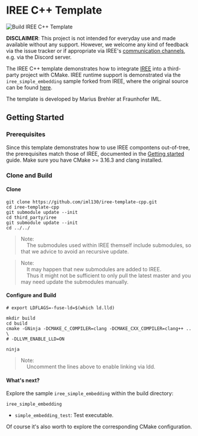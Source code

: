 # IREE C++ Template

![Build IREE C++ Template](https://github.com/iml130/iree-template-cpp/workflows/Build%20IREE%20C++%20Template/badge.svg)

**DISCLAIMER**:
This project is not intended for everyday use and made available without any support.
However, we welcome any kind of feedback via the issue tracker or if appropriate via IREE's [communication channels](https://github.com/openxla/iree#communication-channels), e.g. via the Discord server.

The IREE C++ template demonstrates how to integrate [IREE](https://github.com/openxla/iree) into a third-party project with CMake.
IREE runtime support is demonstrated via the `iree_simple_embedding` sample forked from IREE, where the original source can be found [here](https://github.com/openxla/iree/tree/master/samples/iree_simple_embedding).

The template is developed by Marius Brehler at Fraunhofer IML.

## Getting Started

### Prerequisites

Since this template demonstrates how to use IREE compontens out-of-tree, the prerequisites match those of IREE, documented in the [Getting started](https://iree-org.github.io/iree/building-from-source/getting-started/) guide.
Make sure you have CMake >= 3.16.3 and clang installed.

### Clone and Build
#### Clone

```shell
git clone https://github.com/iml130/iree-template-cpp.git
cd iree-template-cpp
git submodule update --init
cd third_party/iree
git submodule update --init
cd ../../
```
> Note:<br>
> &nbsp;&nbsp;&nbsp;&nbsp;The submodules used within IREE themself include submodules, so that we advice to avoid an recursive update.

> Note:<br>
> &nbsp;&nbsp;&nbsp;&nbsp;It may happen that new submodules are added to IREE.<br>
> &nbsp;&nbsp;&nbsp;&nbsp;Thus it might not be sufficient to only pull the latest master and you may need update the submodules manually.

#### Configure and Build

```shell
# export LDFLAGS=-fuse-ld=$(which ld.lld)

mkdir build
cd build
cmake -GNinja -DCMAKE_C_COMPILER=clang -DCMAKE_CXX_COMPILER=clang++ .. \
# -DLLVM_ENABLE_LLD=ON

ninja
```
> Note:<br>
> &nbsp;&nbsp;&nbsp;&nbsp;Uncomment the lines above to enable linking via ldd.

#### What's next?

Explore the sample `iree_simple_embedding` within the build directory:

`iree_simple_embedding`
* `simple_embedding_test`: Test executable.

Of course it's also worth to explore the corresponding CMake configuration.
